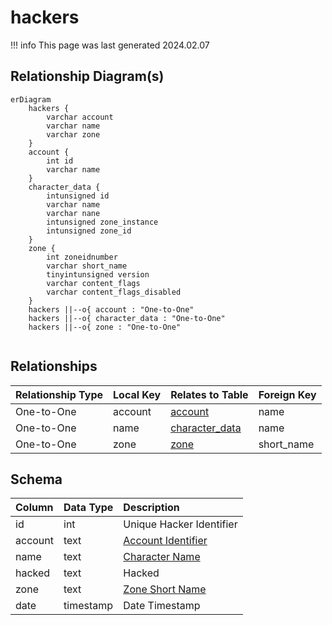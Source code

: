 # hackers

!!! info
	This page was last generated 2024.02.07

## Relationship Diagram(s)

```mermaid
erDiagram
    hackers {
        varchar account
        varchar name
        varchar zone
    }
    account {
        int id
        varchar name
    }
    character_data {
        intunsigned id
        varchar name
        varchar nane
        intunsigned zone_instance
        intunsigned zone_id
    }
    zone {
        int zoneidnumber
        varchar short_name
        tinyintunsigned version
        varchar content_flags
        varchar content_flags_disabled
    }
    hackers ||--o{ account : "One-to-One"
    hackers ||--o{ character_data : "One-to-One"
    hackers ||--o{ zone : "One-to-One"


```


## Relationships

| Relationship Type | Local Key | Relates to Table | Foreign Key |
| :--- | :--- | :--- | :--- |
| One-to-One | account | [account](../../schema/account/account.md) | name |
| One-to-One | name | [character_data](../../schema/characters/character_data.md) | name |
| One-to-One | zone | [zone](../../schema/zone/zone.md) | short_name |


## Schema

| Column | Data Type | Description |
| :--- | :--- | :--- |
| id | int | Unique Hacker Identifier |
| account | text | [Account Identifier](../../schema/account/account.md) |
| name | text | [Character Name](../../schema/characters/character_data.md) |
| hacked | text | Hacked |
| zone | text | [Zone Short Name](../../../../server/zones/zone-list) |
| date | timestamp | Date Timestamp |


